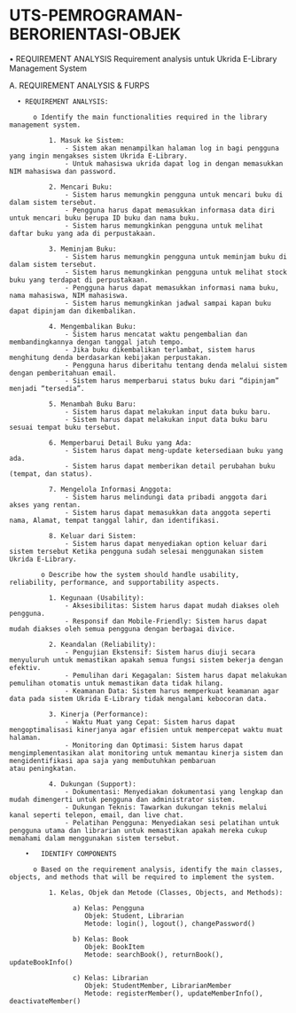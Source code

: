 # UTS-PEMROGRAMAN-BERORIENTASI-OBJEK

•	REQUIREMENT ANALYSIS
  Requirement analysis untuk Ukrida E-Library Management System

  A. REQUIREMENT ANALYSIS & FURPS

      • REQUIREMENT ANALYSIS:

          o	Identify the main functionalities required in the library management system.

              1. Masuk ke Sistem:
                  -	Sistem akan menampilkan halaman log in bagi pengguna yang ingin mengakses sistem Ukrida E-Library.
                  -	Untuk mahasiswa ukrida dapat log in dengan memasukkan NIM mahasiswa dan password.
    
              2. Mencari Buku:
                  -	Sistem harus memungkin pengguna untuk mencari buku di dalam sistem tersebut.
                  -	Pengguna harus dapat memasukkan informasa data diri untuk mencari buku berupa ID buku dan nama buku.
                  -	Sistem harus memungkinkan pengguna untuk melihat daftar buku yang ada di perpustakaan.
              
              3. Meminjam Buku:
                  -	Sistem harus memungkin pengguna untuk meminjam buku di dalam sistem tersebut.
                  -	Sistem harus memungkinkan pengguna untuk melihat stock buku yang terdapat di perpustakaan.
                  -	Pengguna harus dapat memasukkan informasi nama buku, nama mahasiswa, NIM mahasiswa.
                  -	Sistem harus memungkinkan jadwal sampai kapan buku dapat dipinjam dan dikembalikan.
              
              4. Mengembalikan Buku:
                  -	Sistem harus mencatat waktu pengembalian dan membandingkannya dengan tanggal jatuh tempo.
                  -	Jika buku dikembalikan terlambat, sistem harus menghitung denda berdasarkan kebijakan perpustakan.
                  -	Pengguna harus diberitahu tentang denda melalui sistem dengan pemberitahuan email.
                  -	Sistem harus memperbarui status buku dari “dipinjam” menjadi “tersedia”.
              
              5. Menambah Buku Baru:
                  -	Sistem harus dapat melakukan input data buku baru.
                  -	Sistem harus dapat melakukan input data buku baru sesuai tempat buku tersebut.
              
              6. Memperbarui Detail Buku yang Ada:
                  -	Sistem harus dapat meng-update ketersediaan buku yang ada.
                  -	Sistem harus dapat memberikan detail perubahan buku (tempat, dan status).
                  
              7. Mengelola Informasi Anggota:
                  -	Sistem harus melindungi data pribadi anggota dari akses yang rentan.
                  -	Sistem harus dapat memasukkan data anggota seperti nama, Alamat, tempat tanggal lahir, dan identifikasi.
                  
              8. Keluar dari Sistem:
                  -	Sistem harus dapat menyediakan option keluar dari sistem tersebut Ketika pengguna sudah selesai menggunakan sistem Ukrida E-Library.

            o Describe how the system should handle usability, reliability, performance, and supportability aspects.

              1. Kegunaan (Usability):
                  -	Aksesibilitas: Sistem harus dapat mudah diakses oleh pengguna.
                  -	Responsif dan Mobile-Friendly: Sistem harus dapat mudah diakses oleh semua pengguna dengan berbagai divice.
              
              2. Keandalan (Reliability):
                  -	Pengujian Ekstensif: Sistem harus diuji secara menyuluruh untuk memastikan apakah semua fungsi sistem bekerja dengan efektiv.
                  -	Pemulihan dari Kegagalan: Sistem harus dapat melakukan pemulihan otomatis untuk memastikan data tidak hilang.
                  -	Keamanan Data: Sistem harus memperkuat keamanan agar data pada sistem Ukrida E-Library tidak mengalami kebocoran data.
              
              3. Kinerja (Performance):
                  -	Waktu Muat yang Cepat: Sistem harus dapat mengoptimalisasi kinerjanya agar efisien untuk mempercepat waktu muat halaman.
                  -	Monitoring dan Optimasi: Sistem harus dapat mengimplementasikan alat monitoring untuk memantau kinerja sistem dan mengidentifikasi apa saja yang membutuhkan pembaruan                     atau peningkatan.
              
              4. Dukungan (Support):
                  -	Dokumentasi: Menyediakan dokumentasi yang lengkap dan mudah dimengerti untuk pengguna dan administrator sistem.
                  -	Dukungan Teknis: Tawarkan dukungan teknis melalui kanal seperti telepon, email, dan live chat.
                  -	Pelatihan Pengguna: Menyediakan sesi pelatihan untuk pengguna utama dan librarian untuk memastikan apakah mereka cukup memahami dalam menggunakan sistem tersebut.

        •	IDENTIFY COMPONENTS

          o	Based on the requirement analysis, identify the main classes, objects, and methods that will be required to implement the system.

              1. Kelas, Objek dan Metode (Classes, Objects, and Methods):

                    a) Kelas: Pengguna
                       Objek: Student, Librarian
                       Metode: login(), logout(), changePassword()
                    
                    b) Kelas: Book
                       Objek: BookItem
                       Metode: searchBook(), returnBook(), updateBookInfo()
                    
                    c) Kelas: Librarian
                       Objek: StudentMember, LibrarianMember
                       Metode: registerMember(), updateMemberInfo(), deactivateMember()

